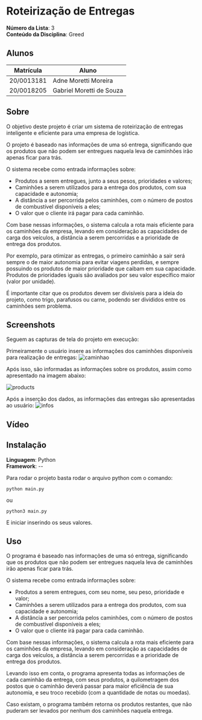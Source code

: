 # Roteirização de Entregas

**Número da Lista**: 3<br>
**Conteúdo da Disciplina**: Greed<br>

## Alunos
|Matrícula | Aluno |
| -- | -- |
| 20/0013181  |  Adne Moretti Moreira |
| 20/0018205  |  Gabriel Moretti de Souza |

## Sobre
O objetivo deste projeto é criar um sistema de roteirização de entregas inteligente e eficiente para uma empresa de logística.

O projeto é baseado nas informações de uma só entrega, significando que os produtos que não podem ser entregues naquela leva de caminhões irão apenas ficar para trás.

O sistema recebe como entrada informações sobre:
- Produtos a serem entregues, junto a seus pesos, prioridades e valores;
- Caminhões a serem utilizados para a entrega dos produtos, com sua capacidade e autonomia;
- A distância a ser percorrida pelos caminhões, com o número de postos de combustível disponíveis a eles;
- O valor que o cliente irá pagar para cada caminhão.

Com base nessas informações, o sistema calcula a rota mais eficiente para os caminhões da empresa, levando em consideração as capacidades de carga dos veículos, a distância a serem percorridas e a prioridade de entrega dos produtos.

Por exemplo, para otimizar as entregas, o primeiro caminhão a sair será sempre o de maior autonomia para evitar viagens perdidas, e sempre possuindo os produtos de maior prioridade que caibam em sua capacidade. Produtos de prioridades iguais são avaliados por seu valor específico maior (valor por unidade).

É importante citar que os produtos devem ser divisíveis para a ideia do projeto, como trigo, parafusos ou carne, podendo ser divididos entre os caminhões sem problema. 

## Screenshots
Seguem as capturas de tela do projeto em execução: 

Primeiramente o usuário insere as informações dos caminhões disponíveis para realização de entregas: 
![caminhao](https://github.com/projeto-de-algoritmos/Greed_Roteirizacao_de_Entregas/assets/64036847/36b86f6f-9be9-499c-8862-8e6a3c78a73c)

Após isso, são informadas as informações sobre os produtos, assim como apresentado na imagem abaixo: 

![products](https://github.com/projeto-de-algoritmos/Greed_Roteirizacao_de_Entregas/assets/64036847/2d5483e5-fa35-4d5f-ac22-c9c40d243b36)

Após a inserção dos dados, as informações das entregas são apresentadas ao usuário: 
![infos](https://github.com/projeto-de-algoritmos/Greed_Roteirizacao_de_Entregas/assets/64036847/0398cf19-79c9-4365-a7d8-2fd5f0adcf97)

## Vídeo

[]()

## Instalação 
**Linguagem**: Python<br>
**Framework**: --<br>

Para rodar o projeto basta rodar o arquivo python com o comando: 

```python main.py```

ou

```python3 main.py```

E iniciar inserindo os seus valores. 

## Uso
O programa é baseado nas informações de uma só entrega, significando que os produtos que não podem ser entregues naquela leva de caminhões irão apenas ficar para trás.

O sistema recebe como entrada informações sobre:
- Produtos a serem entregues, com seu nome, seu peso, prioridade e valor;
- Caminhões a serem utilizados para a entrega dos produtos, com sua capacidade e autonomia;
- A distância a ser percorrida pelos caminhões, com o número de postos de combustível disponíveis a eles;
- O valor que o cliente irá pagar para cada caminhão.

Com base nessas informações, o sistema calcula a rota mais eficiente para os caminhões da empresa, levando em consideração as capacidades de carga dos veículos, a distância a serem percorridas e a prioridade de entrega dos produtos.

Levando isso em conta, o programa apresenta todas as informações de cada caminhão da entrega, com seus produtos, a quilometragem dos postos que o caminhão deverá passar para maior eficiência de sua autonomia, e seu troco recebido (com a quantidade de notas ou moedas).

Caso existam, o programa também retorna os produtos restantes, que não puderam ser levados por nenhum dos caminhões naquela entrega.
